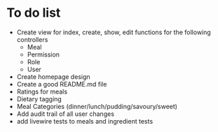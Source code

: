 # To do list

- Create view for index, create, show, edit functions for the following controllers
  - Meal
  - Permission
  - Role
  - User
- Create homepage design
- Create a good README.md file
- Ratings for meals
- Dietary tagging
- Meal Categories (dinner/lunch/pudding/savoury/sweet)
- Add audit trail of all user changes
- add livewire tests to meals and ingredient tests